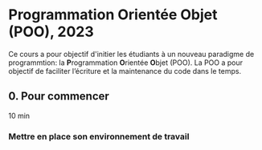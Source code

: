 # Programmation Orientée Objet (POO), 2023

Ce cours a pour objectif d'initier les étudiants à un nouveau paradigme de programmtion: la **P**rogrammation **O**rientée **O**bjet (POO). 
La POO a pour objectif de faciliter l’écriture et la maintenance du code dans le temps.

## 0. Pour commencer
10 min
### Mettre en place son environnement de travail


